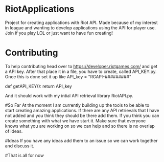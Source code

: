 # RiotApplications
Project for creating applications with Riot API. Made because of my interest in league and wanting to develop applications using the API for player use. Join if you play LOL or just want to have fun creating! 

# Contributing
To help contributing head over to https://developer.riotgames.com/ and get a API key. After that place it in a file, you have to create, called API_KEY.py.
Once this is done set it up like API_key = "RGAPI-#########"

def getAPI_KEY():
    return API_key
    
And it should work with my intial API retrieval library RiotAPI.py.

#So Far
At the moment I am currently building up the tools to be able to start creating amazing applications. If there are any API retrievals that I have not added and you think they should be there add them. If you think you can create something with what we have start it.
Make sure that everyone knows what you are working on so we can help and so there is no overlap of ideas.

#Ideas
If you have any ideas add them to an issue so we can work together and discuss it.

#That is all for now
